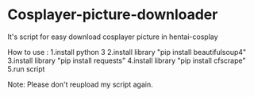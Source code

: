 # Cosplayer-picture-downloader
It's script for easy download cosplayer picture in hentai-cosplay

How to use :
1.install python 3
2.install library "pip install beautifulsoup4"
3.install library "pip install requests"
4.install library "pip install cfscrape"
5.run script

Note:
Please don't reupload my script again.
